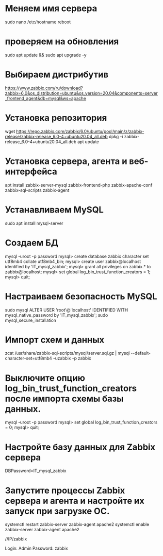 # Меняем имя сервера

sudo nano /etc/hostname
reboot

# проверяем на обновления

sudo apt update && sudo apt upgrade -y

# Выбираем дистрибутив

https://www.zabbix.com/ru/download?zabbix=6.0&os_distribution=ubuntu&os_version=20.04&components=server_frontend_agent&db=mysql&ws=apache

# Установка репозитория

wget https://repo.zabbix.com/zabbix/6.0/ubuntu/pool/main/z/zabbix-release/zabbix-release_6.0-4+ubuntu20.04_all.deb
dpkg -i zabbix-release_6.0-4+ubuntu20.04_all.deb
apt update

# Установка сервера, агента и веб-интерфейса

apt install zabbix-server-mysql zabbix-frontend-php zabbix-apache-conf zabbix-sql-scripts zabbix-agent

# Устанавливаем MySQL

sudo apt install mysql-server

# Создаем БД

mysql -uroot -p
password
mysql> create database zabbix character set utf8mb4 collate utf8mb4_bin;
mysql> create user zabbix@localhost identified by 'IT_mysql_zabbix';
mysql> grant all privileges on zabbix.\* to zabbix@localhost;
mysql> set global log_bin_trust_function_creators = 1;
mysql> quit;

# Настраиваем безопасность MySQL

sudo mysql
ALTER USER 'root'@'localhost' IDENTIFIED WITH mysql_native_password by 'IT_mysql_zabbix';
sudo mysql_secure_installation

# Импорт схем и данных

zcat /usr/share/zabbix-sql-scripts/mysql/server.sql.gz | mysql --default-character-set=utf8mb4 -uzabbix -p zabbix

# Выключите опцию log_bin_trust_function_creators после импорта схемы базы данных.

mysql -uroot -p
password
mysql> set global log_bin_trust_function_creators = 0;
mysql> quit;

# Настройте базу данных для Zabbix сервера

<!-- Отредактируйте файл /etc/zabbix/zabbix_server.conf -->

DBPassword=IT_mysql_zabbix

# Запустите процессы Zabbix сервера и агента и настройте их запуск при загрузке ОС.

systemctl restart zabbix-server zabbix-agent apache2
systemctl enable zabbix-server zabbix-agent apache2

//IP/zabbix

Login: Admin
Password: zabbix
